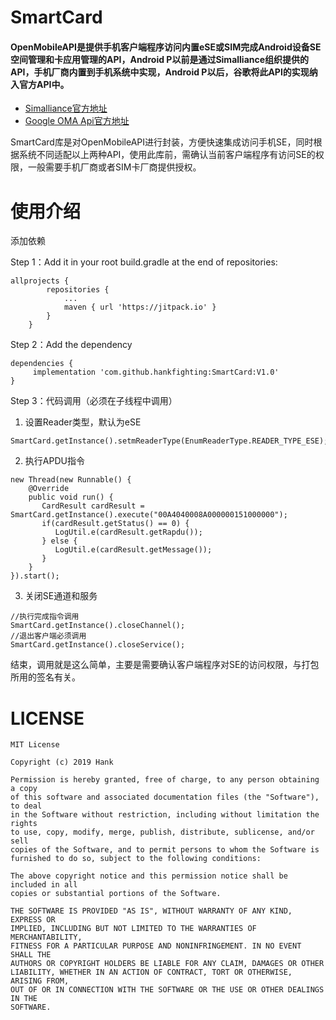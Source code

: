 # SmartCard
#### OpenMobileAPI是提供手机客户端程序访问内置eSE或SIM完成Android设备SE空间管理和卡应用管理的API，Android P以前是通过Simalliance组织提供的API，手机厂商内置到手机系统中实现，Android P以后，谷歌将此API的实现纳入官方API中。

- [Simalliance官方地址](https://simalliance.org/)
- [Google OMA Api官方地址](https://developer.android.google.cn/reference/android/se/omapi/package-summary?hl=en)

SmartCard库是对OpenMobileAPI进行封装，方便快速集成访问手机SE，同时根据系统不同适配以上两种API，使用此库前，需确认当前客户端程序有访问SE的权限，一般需要手机厂商或者SIM卡厂商提供授权。

# 使用介绍
添加依赖

Step 1：Add it in your root build.gradle at the end of repositories:

```
allprojects {
		repositories {
			...
			maven { url 'https://jitpack.io' }
		}
	}
```

Step 2：Add the dependency


```
dependencies {
	 implementation 'com.github.hankfighting:SmartCard:V1.0'
}
```

Step 3：代码调用（必须在子线程中调用）

1. 设置Reader类型，默认为eSE

```
SmartCard.getInstance().setmReaderType(EnumReaderType.READER_TYPE_ESE);
```

2. 执行APDU指令
```
new Thread(new Runnable() {
    @Override
    public void run() {
       CardResult cardResult = SmartCard.getInstance().execute("00A4040008A000000151000000");
       if(cardResult.getStatus() == 0) {
          LogUtil.e(cardResult.getRapdu());
       } else {
          LogUtil.e(cardResult.getMessage());
       }
    }
}).start();
```
3. 关闭SE通道和服务

```
//执行完成指令调用
SmartCard.getInstance().closeChannel();
//退出客户端必须调用
SmartCard.getInstance().closeService();
```

结束，调用就是这么简单，主要是需要确认客户端程序对SE的访问权限，与打包所用的签名有关。

# LICENSE

```
MIT License

Copyright (c) 2019 Hank

Permission is hereby granted, free of charge, to any person obtaining a copy
of this software and associated documentation files (the "Software"), to deal
in the Software without restriction, including without limitation the rights
to use, copy, modify, merge, publish, distribute, sublicense, and/or sell
copies of the Software, and to permit persons to whom the Software is
furnished to do so, subject to the following conditions:

The above copyright notice and this permission notice shall be included in all
copies or substantial portions of the Software.

THE SOFTWARE IS PROVIDED "AS IS", WITHOUT WARRANTY OF ANY KIND, EXPRESS OR
IMPLIED, INCLUDING BUT NOT LIMITED TO THE WARRANTIES OF MERCHANTABILITY,
FITNESS FOR A PARTICULAR PURPOSE AND NONINFRINGEMENT. IN NO EVENT SHALL THE
AUTHORS OR COPYRIGHT HOLDERS BE LIABLE FOR ANY CLAIM, DAMAGES OR OTHER
LIABILITY, WHETHER IN AN ACTION OF CONTRACT, TORT OR OTHERWISE, ARISING FROM,
OUT OF OR IN CONNECTION WITH THE SOFTWARE OR THE USE OR OTHER DEALINGS IN THE
SOFTWARE.
```
